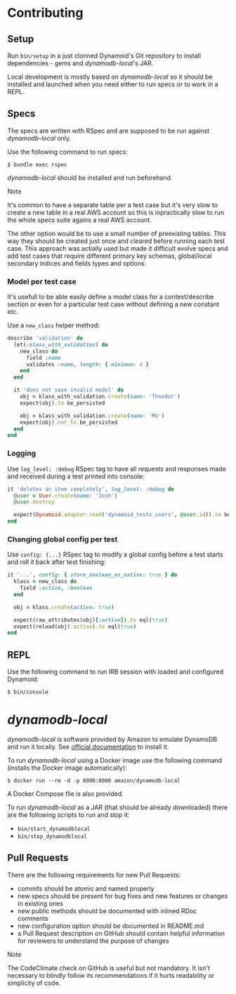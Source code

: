 # Contributing


## Setup

Run `bin/setup` in a just clonned Dynamoid's Git repository to install
dependencies - gems and _dynamodb-local_'s JAR.

Local development is mostly based on _dynamodb-local_ so it should be
installed and launched when you need either to run specs or to work in
a REPL.


## Specs

The specs are written with RSpec and are supposed to be run against
_dynamodb-local_ only.

Use the following command to run specs:

```
$ bundle exec rspec
```

_dynamodb-local_ should be installed and run beforehand.

> [!NOTE]
> It's common to have a separate table per a test case but it's very slow
> to create a new table in a real AWS account so this is inpractically slow
> to run the whole specs suite agains a real AWS account.
>
> The other option would be to use a small number of preexisting tables.
> This way they should be created just once and cleared before running
> each test case. This approach was actially used but made it difficult
> evolve specs and add test cases that require different primary key
> schemas, global/local secondary indices and fields types and options.


### Model per test case

It's usefull to be able easily define a model class for a
context/describe section or even for a particular test case without
defining a new constant etc.

Use a `new_class` helper method:

```ruby
describe 'validation' do
  let(:klass_with_validation) do
    new_class do
      field :name
      validates :name, length: { minimum: 4 }
    end
  end

  it 'does not save invalid model' do
    obj = klass_with_validation.create(name: 'Theodor')
    expect(obj).to be_persisted

    obj = klass_with_validation.create(name: 'Mo')
    expect(obj).not_to be_persisted
  end
end
```


### Logging

Use `log_level: :debug` RSpec tag to have all requests and responses
made and received during a test printed into console:

```ruby
it 'deletes an item completely', log_level: :debug do
  @user = User.create(name: 'Josh')
  @user.destroy

  expect(Dynamoid.adapter.read('dynamoid_tests_users', @user.id)).to be_nil
end
```


### Changing global config per test

Use `config: {...}` RSpec tag to modify a global config before a test
starts and roll it back after test finishing:

```ruby
it '...', config: { store_boolean_as_native: true } do
  klass = new_class do
    field :active, :boolean
  end

  obj = klass.create(active: true)

  expect(raw_attributes(obj)[:active]).to eql(true)
  expect(reload(obj).active).to eql(true)
end
```


## REPL

Use the following command to run IRB session with loaded and configured Dynamoid:

```
$ bin/console
```


# _dynamodb-local_

_dynamodb-local_ is software provided by Amazon to emulate DynamoDB and
run it locally. See [official
documentation](https://docs.aws.amazon.com/amazondynamodb/latest/developerguide/DynamoDBLocal.html)
to install it.

To run _dynamodb-local_ using a Docker image use the following command
(installs the Docker image automatically):

```
$ docker run --rm -d -p 8000:8000 amazon/dynamodb-local
```

A Docker Compose file is also provided.

To run _dynamodb-local_ as a JAR (that should be already downloaded)
there are the following scripts to run and stop it:

- `bin/start_dynamodblocal`
- `bin/stop_dynamodblocal`


## Pull Requests

There are the following requirements for new Pull Requests:

- commits should be atomic and named properly
- new specs should be present for bug fixes and new features or changes
  in existing ones
- new public methods should be documented with inlined RDoc comments
- new configuration option should be documented in README.md
- a Pull Request description on GitHub should contain helpful information for reviewers
  to understand the purpose of changes

> [!NOTE]
> The CodeClimate check on GitHub is useful but not mandatory. It isn't
> necessary to blindly follow its recommendations if it hurts readability
> or simplicity of code.

